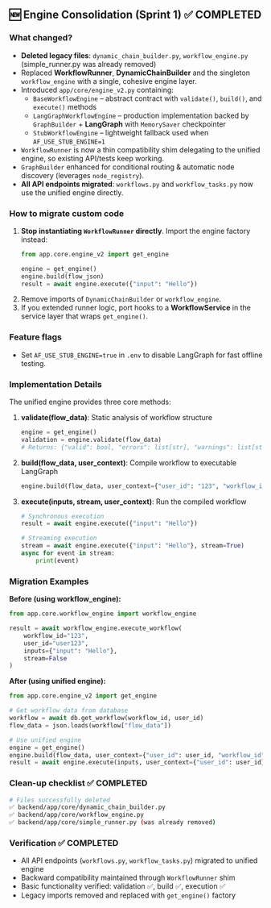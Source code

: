 ## 🆕 Engine Consolidation (Sprint 1) ✅ COMPLETED

### What changed?
* **Deleted legacy files**: `dynamic_chain_builder.py`, `workflow_engine.py` (simple_runner.py was already removed)
* Replaced **WorkflowRunner**, **DynamicChainBuilder** and the singleton `workflow_engine` with a single, cohesive engine layer.
* Introduced `app/core/engine_v2.py` containing:
  * `BaseWorkflowEngine` – abstract contract with `validate()`, `build()`, and `execute()` methods
  * `LangGraphWorkflowEngine` – production implementation backed by `GraphBuilder` + **LangGraph** with `MemorySaver` checkpointer
  * `StubWorkflowEngine` – lightweight fallback used when `AF_USE_STUB_ENGINE=1`
* `WorkflowRunner` is now a thin compatibility shim delegating to the unified engine, so existing API/tests keep working.
* `GraphBuilder` enhanced for conditional routing & automatic node discovery (leverages `node_registry`).
* **All API endpoints migrated**: `workflows.py` and `workflow_tasks.py` now use the unified engine directly.

### How to migrate custom code
1. **Stop instantiating `WorkflowRunner` directly**.  Import the engine factory instead:
   ```python
   from app.core.engine_v2 import get_engine

   engine = get_engine()
   engine.build(flow_json)
   result = await engine.execute({"input": "Hello"})
   ```
2. Remove imports of `DynamicChainBuilder` or `workflow_engine`.
3. If you extended runner logic, port hooks to a **WorkflowService** in the service layer that wraps `get_engine()`.

### Feature flags
* Set `AF_USE_STUB_ENGINE=true` in `.env` to disable LangGraph for fast offline testing.

### Implementation Details
The unified engine provides three core methods:

1. **validate(flow_data)**: Static analysis of workflow structure
   ```python
   engine = get_engine()
   validation = engine.validate(flow_data)
   # Returns: {"valid": bool, "errors": list[str], "warnings": list[str]}
   ```

2. **build(flow_data, user_context)**: Compile workflow to executable LangGraph
   ```python
   engine.build(flow_data, user_context={"user_id": "123", "workflow_id": "abc"})
   ```

3. **execute(inputs, stream, user_context)**: Run the compiled workflow
   ```python
   # Synchronous execution
   result = await engine.execute({"input": "Hello"})
   
   # Streaming execution
   stream = await engine.execute({"input": "Hello"}, stream=True)
   async for event in stream:
       print(event)
   ```

### Migration Examples

**Before (using workflow_engine):**
```python
from app.core.workflow_engine import workflow_engine

result = await workflow_engine.execute_workflow(
    workflow_id="123",
    user_id="user123",
    inputs={"input": "Hello"},
    stream=False
)
```

**After (using unified engine):**
```python
from app.core.engine_v2 import get_engine

# Get workflow data from database
workflow = await db.get_workflow(workflow_id, user_id)
flow_data = json.loads(workflow["flow_data"])

# Use unified engine
engine = get_engine()
engine.build(flow_data, user_context={"user_id": user_id, "workflow_id": workflow_id})
result = await engine.execute(inputs, user_context={"user_id": user_id})
```

### Clean-up checklist ✅ COMPLETED
```bash
# Files successfully deleted
✅ backend/app/core/dynamic_chain_builder.py
✅ backend/app/core/workflow_engine.py
✅ backend/app/core/simple_runner.py (was already removed)
```

### Verification ✅ COMPLETED
* All API endpoints (`workflows.py`, `workflow_tasks.py`) migrated to unified engine
* Backward compatibility maintained through `WorkflowRunner` shim
* Basic functionality verified: validation ✅, build ✅, execution ✅
* Legacy imports removed and replaced with `get_engine()` factory 